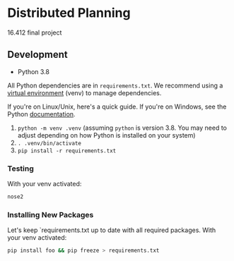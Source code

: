# Distributed Planning

16.412 final project

## Development

* Python 3.8

All Python dependencies are in `requirements.txt`. We recommend using a [virtual environment](https://docs.python.org/3/library/venv.html) (venv) to manage dependencies.

If you're on Linux/Unix, here's a quick guide. If you're on Windows, see the Python [documentation](https://docs.python.org/3/library/venv.html).
1. `python -m venv .venv` (assuming `python` is version 3.8. You may need to adjust depending on how Python is installed on your system)
2. `. .venv/bin/activate`
3. `pip install -r requirements.txt`

### Testing

With your venv activated:

```sh
nose2
```

### Installing New Packages

Let's keep `requirements.txt up to date with all required packages. With your venv activated:

```sh
pip install foo && pip freeze > requirements.txt
```
